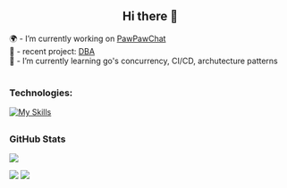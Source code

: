 <h2 align="center">Hi there 👋</h2>

 🌍 - I’m currently working on [PawPawChat](https://github.com/amicie-monami/ppc_core)  
🍂 - recent project: [DBA](https://github.com/real-mozzevelnik/subd)  
🌱 - I’m currently learning go's concurrency, CI/CD, archutecture patterns 


<!--  
🌍 - I’m currently working on https://github.com/amicie-monami/ppc_core  
-->
#
### Technologies:
[![My Skills](https://skillicons.dev/icons?i=golang,c,cpp,cs,java,nodejs,bash,powershell,docker,kafka,graphql,linux,windows,aws,postgresql,redis,mongodb,vscode,git&theme=dark)](https://skillicons.dev)

## <h3 align="left">GitHub Stats</h3>
<!--
<a href="">
  <img align="centre" src="https://github-readme-stats.vercel.app/api?username=amicie-monami&count_private=true&include_all_commits=true&show_icons=true&title_color=007bff&text_color=e7e7e7&icon_color=007bff&bg_color=171c28" />
<a />
-->
![](http://github-profile-summary-cards.vercel.app/api/cards/profile-details?username=amicie-monami&theme=monokai)

![](http://github-profile-summary-cards.vercel.app/api/cards/repos-per-language?username=amicie-monami&theme=monokai) ![](http://github-profile-summary-cards.vercel.app/api/cards/most-commit-language?username=amicie-monami&theme=monokai)

<!-- ![Top Langs](https://github-readme-stats.vercel.app/api/top-langs/?username=amicie-monami&layout=compact&title_color=007bff&text_color=e7e7e7&icon_color=007bff&bg_color=171c28)
  

<!--
**AmiciaDeMonfourt/AmiciaDeMonfourt** is a ✨ _special_ ✨ repository because its `README.md` (this file) appears on your GitHub profile.

Here are some ideas to get you started:


- 👯 I’m looking to collaborate on ...
- 🤔 I’m looking for help with ...
- 💬 Ask me about ...
- 📫 How to reach me: ...
- 😄 Pronouns: ...
- ⚡ Fun fact: ...
-->
